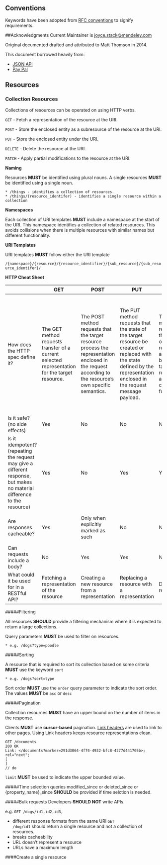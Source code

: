 
## Conventions 

Keywords have been adopted from [RFC conventions](https://tools.ietf.org/html/rfc2119) to signify requirements. 

##Acknowledgments
Current Maintainer is <joyce.stack@mendeley.com>

Original documented drafted and attributed to Matt Thomson in 2014. 

This document borrowed heavily from:

* [JSON API](http://jsonapi.org/format/) 
* [Pay Pal](https://github.com/paypal/api-standards)



## Resources

### Collection Resources

Collections of resources can be operated on using HTTP verbs. 


`GET` - Fetch a representation of the resource at the URI.

`POST` - Store the enclosed entity as a subresource of the resource at the URI.

`PUT` - Store the enclosed entity under the URI.

`DELETE` - Delete the resource at the URI.

`PATCH` - Apply partial modifications to the resource at the URI.

**Naming**

Resources **MUST** be identified using plural nouns. A single resources **MUST** be identified using a single noun. 


	* /things - identifies a collection of resources.
    * /things/(resource_identifer) - identifies a single resource within a collection


**Namespaces**

Each collection of URI templates **MUST** include a namespace at the start of the URI. This namespace identifies a collection of related resources. This avoids collisions when there is multiple resources with similar names but different functionality.  

**URI Templates**

URI templates **MUST** follow either the URI template

<code>/{namespace}/{resource}/{resource_identifier}/{sub_resource}/{sub_resource_identifer}/</code>



**HTTP Cheat Sheet**

|  | GET | POST | PUT | DELETE | PATCH | 
| ---| --- | --- | --- | --- | --- | 
| How does the HTTP spec define it? | The GET method requests transfer of a current selected representation for the target resource. | The POST method requests that the target resource process the representation enclosed in the request according to the resource’s own specific semantics. | The PUT method requests that the state of the target resource be created or replaced with the state defined by the representation enclosed in the request message payload. | The DELETE method requests that the origin server remove the association between the target resource and its current functionality. | The PATCH method requests that a set of changes described in the request entity be applied to the resource identified by the Request-URI. (RFC 5789) |
Is it safe? (no side effects) | Yes | No | No | No | No | Yes | Yes | No | Yes |
Is it idempotent? (repeating the request may give a different response, but makes no material difference to the resource) | Yes | No | Yes | Yes | No | Yes | YEs | No | Yes |
Are responses cacheable? | Yes | Only when explicitly marked as such | No | No | Only when explicitly marked as such | No | Yes | No | No |
Can requests include a body? | No | Yes | Yes | No | Yes | Yes (but no defined uses for this) | No | No | No |
What could it be used for in a RESTful API? | Fetching a representation of the resource | Creating a new resource from a representation | Replacing a resource with a representation | Deleting a resource | Applying partial updates to a resource | CORS | Fetching only the headers (e.g. pagination counts) | Nothing - breaks layered system constraint | Nothing - breaks layered system constraint       


             
             
#####Filtering 

All resources **SHOULD** provide a filtering mechanism where it is expected to return a large collections. 

Query parameters **MUST** be used to filter on resources. 

	* e.g. /dogs?type=poodle  

             
#####Sorting

A resource that is required to sort its collection based on some criteria **MUST** use the keyword <code>sort</code>

	* e.g. /dogs?sort=type
	
	
Sort order **MUST** use the <code>order</code> query parameter to indicate the sort order. The values **MUST** be <code>asc</code> or <code>desc</code>
 
             
#####Pagination 

Collection resources **MUST** have an upper bound on the number of items in the response. 

Clients **MUST** use **cursor-based** pagination. [Link headers](https://tools.ietf.org/html/rfc5988) are used to link to other pages. Using Link headers keeps resource representations clean. 

	GET /documents
    200 OK
    Link: </documents?marker=291d3064-4f74-4932-bfc8-4277d441705b>; rel="next";
    [
    ]
    // do

<code>limit</code> **MUST** be used to indicate the upper bounded value. 

#####Time selection queries
modified_since or deleted_since or {property_name}_since **SHOULD** be provided if time selction is needed. 
            
#####Bulk requests
Developers **SHOULD NOT** write APIs. 

e.g. <code>GET /dogs/id1,id2,id3,</code>         

* different response formats from the same URI <code>GET /dog/id1</code> should return a single resource and not a collection of resources. 
* breaks cacheability
* URL doesn’t represent a resource
* URLs have a maximum length    
             
####Create a single resource    
         
             
             
             